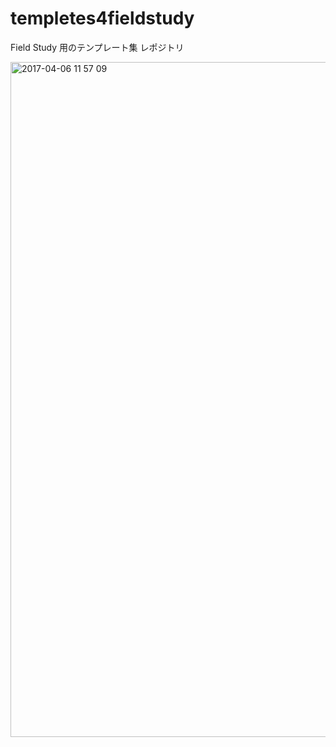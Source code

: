 # templetes4fieldstudy
Field Study 用のテンプレート集 レポジトリ


<img width="1080" alt="2017-04-06 11 57 09" src="https://cloud.githubusercontent.com/assets/416977/24736146/53ba12d4-1ac1-11e7-987e-760410e4e373.png">
